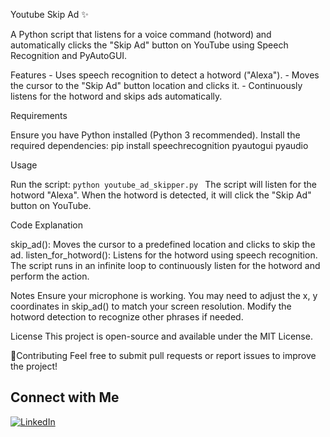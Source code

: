 Youtube Skip Ad ✨ 



A Python script that listens for a voice command (hotword) and automatically clicks the "Skip Ad" button on YouTube using Speech Recognition and PyAutoGUI.

Features
     - Uses speech recognition to detect a hotword ("Alexa").
     - Moves the cursor to the "Skip Ad" button location and clicks it.
     - Continuously listens for the hotword and skips ads automatically.

Requirements
  
  Ensure you have Python installed (Python 3 recommended). Install the required dependencies:
  pip install speechrecognition pyautogui pyaudio

Usage

  Run the script:
    ```python youtube_ad_skipper.py ```
  The script will listen for the hotword "Alexa".
  When the hotword is detected, it will click the "Skip Ad" button on YouTube.

Code Explanation

  skip_ad(): Moves the cursor to a predefined location and clicks to skip the ad.
  listen_for_hotword(): Listens for the hotword using speech recognition.
  The script runs in an infinite loop to continuously listen for the hotword and perform the action.

Notes
  Ensure your microphone is working.
  You may need to adjust the x, y coordinates in skip_ad() to match your screen resolution.
  Modify the hotword detection to recognize other phrases if needed.

License
  This project is open-source and available under the MIT License.

🌟Contributing
  Feel free to submit pull requests or report issues to improve the project!

## Connect with Me  
[![LinkedIn](https://img.shields.io/badge/LinkedIn-Stalin%20K-blue?style=flat&logo=linkedin)](https://www.linkedin.com/in/k-stalin/)
